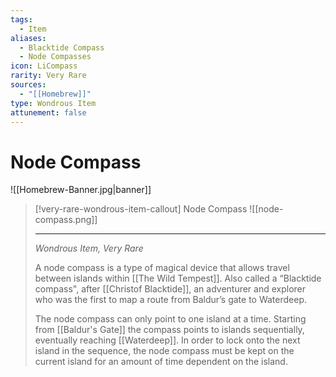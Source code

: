 ```yaml
---
tags:
  - Item
aliases:
  - Blacktide Compass
  - Node Compasses
icon: LiCompass
rarity: Very Rare
sources:
  - "[[Homebrew]]"
type: Wondrous Item
attunement: false
---
```


# Node Compass

![[Homebrew-Banner.jpg|banner]]
> [!very-rare-wondrous-item-callout] Node Compass
> ![[node-compass.png]]
>
>---
> *Wondrous Item, Very Rare*
>
> A node compass is a type of magical device that allows travel between islands within [[The Wild Tempest]]. Also called a “Blacktide compass", after [[Christof Blacktide]], an adventurer and explorer who was the first to map a route from Baldur’s gate to Waterdeep.
>
> The node compass can only point to one island at a time. Starting from [[Baldur's Gate]] the compass points to islands sequentially, eventually reaching [[Waterdeep]]. In order to lock onto the next island in the sequence, the node compass must be kept on the current island for an amount of time dependent on the island.

